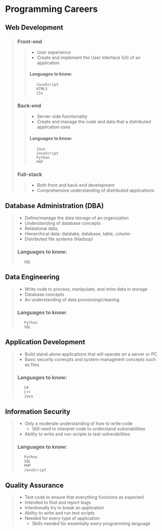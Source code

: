 # Programming Careers
## Web Development
>
>### Front-end
>>    - User experience
>>    - Create and implement the User Interface (UI) of an application
>>#### Languages to know:
>>        JavaScript
>>        HTML5 
>>        CSS
>
>### Back-end
>>    - Server-side functionality
>>    - Create and manage the code and data that a distributed application uses
>>#### Languages to know:
>>        Java
>>        JavaScript
>>        Python
>>        PHP
>
>### Full-stack
>>    - Both front and back-end development
>>    - Comprehensive understanding of distributed applications
>
## Database Administration (DBA)
>   - Define/manage the data storage of an organization
>    - Understanding of database concepts
>    - Relataional data, 
>    - Hierarchical data: datalake, database, table, column
>    - Distributed file systems (Hadoop)
>### Languages to know:
>        SQL
>
## Data Engineering
>    - Write code to process, manipulate, and mine data in storage
>    - Database concepts
>    - An understanding of data processing/cleaning
>### Languages to know:
>        Python
>        SQL 
>
## Application Development
>    - Build stand-alone applications that will operate on a server or PC
>    - Basic security conecpts and system-managment concepts such as files
>### Languages to know:
>        C#
>        C++
>        Java
>
## Information Security
>    - Only a moderate understanding of how to write code
>        - Still need to interpret code to understand vulnerabilities
>    - Ability to write and run-scripts to test vulnerabilities
>### Languages to know:
>        Python
>        SQL
>        PHP 
>        JavaScript
>
## Quality Assurance
>    - Test code to ensure that everything functions as expected
>    - Intended to find and report bugs
>    - Intentionally try to break an application
>    - Ability to write and run test scripts
>    - Needed for every type of application
>        - Skills needed for essentially every programming language
>